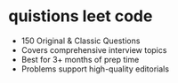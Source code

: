 # quistions leet code

- 150 Original & Classic Questions
- Covers comprehensive interview topics
- Best for 3+ months of prep time
- Problems support high-quality editorials

